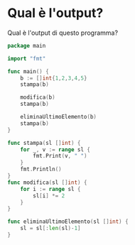 # Qual è l'output?

Qual è l'output di questo programma?

```go
package main

import "fmt"

func main() {
	b := []int{1,2,3,4,5}
	stampa(b)

	modifica(b)
	stampa(b)

	eliminaUltimoElemento(b)
	stampa(b)
}

func stampa(sl []int) {
	for _, v := range sl {
		fmt.Print(v, " ")
	}
	fmt.Println()
}
func modifica(sl []int) {
	for i := range sl {
		sl[i] *= 2
	}
}

func eliminaUltimoElemento(sl []int) {
	sl = sl[:len(sl)-1]
}
```